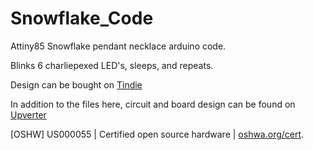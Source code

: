 # Snowflake_Code
Attiny85 Snowflake pendant necklace arduino code.

Blinks 6 charliepexed LED's, sleeps, and repeats.

Design can be bought on [Tindie](https://www.tindie.com/stores/jeffglancy/)

In addition to the files here, circuit and board design can be found on [Upverter](https://upverter.com/jeffglancy/a76c7469b4d5ad72/Snowflake-Pendant-v2/)

[OSHW] US000055 | Certified open source hardware | [oshwa.org/cert](oshwa.org/cert).
